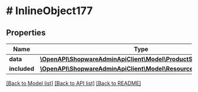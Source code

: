 # # InlineObject177

## Properties

Name | Type | Description | Notes
------------ | ------------- | ------------- | -------------
**data** | [**\OpenAPI\ShopwareAdminApiClient\Model\ProductSearchConfigField**](ProductSearchConfigField.md) |  | [optional]
**included** | [**\OpenAPI\ShopwareAdminApiClient\Model\Resource[]**](Resource.md) |  | [optional]

[[Back to Model list]](../../README.md#models) [[Back to API list]](../../README.md#endpoints) [[Back to README]](../../README.md)

